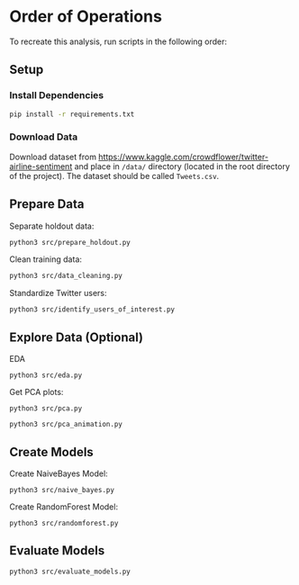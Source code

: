 # Order of Operations

To recreate this analysis, run scripts in the following order:

## Setup

### Install Dependencies
```bash
pip install -r requirements.txt
```

### Download Data
Download dataset from https://www.kaggle.com/crowdflower/twitter-airline-sentiment and place in `/data/` directory (located in the root directory of the project). The dataset should be called `Tweets.csv`.

## Prepare Data

Separate holdout data:
```bash
python3 src/prepare_holdout.py
```

Clean training data:
```bash
python3 src/data_cleaning.py
```

Standardize Twitter users:
```
python3 src/identify_users_of_interest.py
```

## Explore Data (Optional)

EDA
```
python3 src/eda.py
```

Get PCA plots:
```
python3 src/pca.py
```

```
python3 src/pca_animation.py
```

## Create Models

Create NaiveBayes Model:
```
python3 src/naive_bayes.py
```

Create RandomForest Model:
```
python3 src/randomforest.py
```

## Evaluate Models
```
python3 src/evaluate_models.py
```